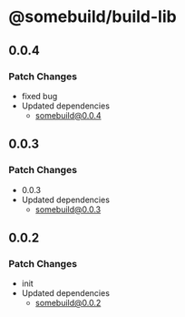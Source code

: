 # @somebuild/build-lib

## 0.0.4

### Patch Changes

- fixed bug
- Updated dependencies
  - somebuild@0.0.4

## 0.0.3

### Patch Changes

- 0.0.3
- Updated dependencies
  - somebuild@0.0.3

## 0.0.2

### Patch Changes

- init
- Updated dependencies
  - somebuild@0.0.2
